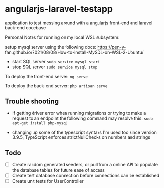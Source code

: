 # angularjs-laravel-testapp
application to test messing around with a angularjs front-end and laravel back-end codebase

Personal Notes for running on my local WSL subsystem:

setup mysql server using the following docs:
https://pen-y-fan.github.io/2021/08/08/How-to-install-MySQL-on-WSL-2-Ubuntu/

* start SQL server `sudo service mysql start`
* stop SQL server `sudo service mysql stop`

To deploy the front-end server:
`ng serve`

To deploy the back-end server:
`php artisan serve`



## Trouble shooting

* If getting driver error when running migrations or trying to make a request to an endpoint the following command may resolve this: `sudo apt-get install php-mysql`

* changing up some of the typescript syntaxs I'm used too since version 3.9.5, TypeScript enforces strictNullChecks on numbers and strings


## Todo

- [ ] Create random generated seeders, or pull from a online API to populate the database tables for future ease of access
- [ ] Create test database connection before connections can be established
- [ ] Create unit tests for UserController
